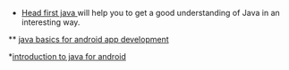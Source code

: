 * [Head first java 
](files/head-first-java-2nd-edition.pdf?raw=true) will help you to get a good understanding of Java in an interesting way.

** [java basics for android app development](http://blog.teamtreehouse.com/java-basics-for-android-development-part-1)

*[introduction to java for android](https://code.tutsplus.com/tutorials/learn-java-for-android-development-introduction-to-java--mobile-2604)